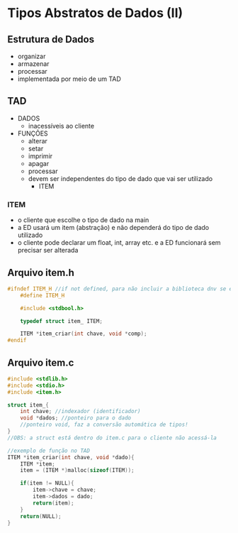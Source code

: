# Tipos Abstratos de Dados (II)

## Estrutura de **Dados**
- organizar
- armazenar
- processar
- implementada por meio de um TAD

## TAD
- DADOS
    - inacessíveis ao cliente
- FUNÇÕES
    - alterar
    - setar
    - imprimir
    - apagar
    - processar
    - devem ser independentes do tipo de dado que vai ser utilizado
        - ITEM

### ITEM
- o cliente que escolhe o tipo de dado na main
- a ED usará um item (abstração) e não dependerá do tipo de dado utilizado
- o cliente pode declarar um float, int, array etc. e a ED funcionará sem precisar ser alterada

## Arquivo item.h
```c
#ifndef ITEM_H //if not defined, para não incluir a biblioteca dnv se ela já tiver sido definida
    #define ITEM_H

    #include <stdbool.h>

    typedef struct item_ ITEM;

    ITEM *item_criar(int chave, void *comp);
#endif
```

## Arquivo item.c
```c
#include <stdlib.h>
#include <stdio.h>
#include <item.h>

struct item_{
    int chave; //indexador (identificador)
    void *dados; //ponteiro para o dado
    //ponteiro void, faz a conversão automática de tipos!
}
//OBS: a struct está dentro do item.c para o cliente não acessá-la

//exemplo de função no TAD
ITEM *item_criar(int chave, void *dado){
    ITEM *item;
    item = (ITEM *)malloc(sizeof(ITEM));

    if(item != NULL){
        item->chave = chave;
        item->dados = dado;
        return(item);
    }
    return(NULL);
}
```
